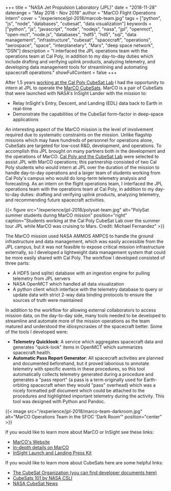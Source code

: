 +++
title = "NASA Jet Propulsion Laboratory (JPL)"
date = "2018-11-28"
daterange = "May 2018 - Nov 2018"
author = "MarCO Flight Operations Intern"
cover = "/experience/jpl-2018/marcob-team.jpg"
tags = ["python", "js", "node", "databases", "cubesat", "data visualization"]
keywords = ["python", "js", "javascript", "node", "nodejs", "nasa", "jpl", "openmct", "open-mct", "node.js", "databases", "hdf5", "hd5", "sql", "data management", "infrastructure", "cubesat", "spacecraft", "operations", "aerospace", "space", "interplanetary", "Mars", "deep space network", "DSN"]
description = "I interfaced the JPL operations team with the operations team at Cal Poly, in addition to my day-to-day duties which include drafting and verifying uplink products, analyzing telemetry, and developing data management tools for streamlining and automating spacecraft operations."
showFullContent = false
+++

After 1.5 years [working at the  Cal Poly CubeSat Lab](/experience/polysat-2020) I had the opportunity to intern at JPL to operate the [MarCO CubeSats](https://www.jpl.nasa.gov/cubesat/missions/marco.php).
MarCO is a pair of CubeSats that were launched with NASA's InSight Lander with the mission to:

- Relay InSight's Entry, Descent, and Landing (EDL) data back to Earth in real-time
- Demonstrate the capabilities of the CubeSat form-factor in deep-space applications

An interesting aspect of the MarCO mission is the level of involvement required due to systematic constraints on the mission.
Unlike flagship missions which may have hundreds of personnel for operations alone, CubeSats are targeted for low-cost R&D, development, and operations.
To accomplish this JPL brought on many partners both in the development and the operations of MarCO.
[Cal Poly and the CubeSat Lab](https://www.polysat.org/) were selected to assist JPL with MarCO operations; this partnership consisted of two Cal Poly students who would intern at JPL over the duration of the mission to handle day-to-day operations and a larger team of students working from Cal Poly's campus who would do long-term telemetry analysis and forecasting.
As an intern on the flight operations team, I interfaced the JPL operations team with the operations team at Cal Poly, in addition to my day-to-day duties: drafting and verifying uplink products, analyzing telemetry, and recommending future spacecraft activities.

{{< figure src="/experience/jpl-2018/polysat-team.jpg" alt="PolySat summer students during MarCO mission" position="right" caption="Students working at the Cal Poly CubeSat Lab over the summer tour JPL while MarCO was cruising to Mars. Credit: Michael Fernandez" >}}

The MarCO mission used NASA AMMOS AMPCS to handle the ground infrastructure and data management, which was easily accessible from the JPL campus, but it was not feasible to expose critical mission infrastructure externally, so I developed a lightweight data management system that could be more easily shared with Cal Poly.
The workflow I developed consisted of three parts:

- A HDF5 (and sqlite) database with an ingestion engine for pulling telemetry from JPL servers
- NASA OpenMCT which handled all data visualization
- A python client which interface with the telemetry database to query or update data with strict 2-way data binding protocols to ensure the sources of truth were maintained

In addition to the workflow for allowing external collaborators to access mission data, on the day-to-day side, many tools needed to be developed to streamline and automate more of the mission operations as the team matured and understood the idiosyncrasies of the spacecraft better.
Some of the tools I developed were:

- **Telemetry Quicklook**: A service which aggregates spacecraft data and generates "quick-look" items in OpenMCT which summarizes spacecraft health.
- **Automatic Pass Report Generator**: All spacecraft activities are planned and documented beforehand, but it proved laborious to annotate telemetry with specific events in these procedures, so this tool automatically collects telemetry generated during a procedure and generates a "pass report" (a pass is a term originally used for Earth-orbiting spacecraft when they would "pass" overhead) which was a nicely formatted pdf document which could be attached to the procedures and highlighted important telemetry during the activity. This tool was designed with Python and Pandoc.

{{< image src="/experience/jpl-2018/marco-team-darkroom.jpg" alt="MarCO Operations Team in the SFOC 'Dark Room'" position="center" >}}

If you would like to learn more about MarCO or InSight see these links:

- [MarCO's Website](https://www.jpl.nasa.gov/cubesat/missions/marco.php)
- [In-depth details on MarCO](https://solarsystem.nasa.gov/missions/mars-cube-one/in-depth/)
- [InSight Launch and Landing Press Kit](https://www.jpl.nasa.gov/news/press_kits/insight/)

If you would like to learn more about CubeSats here are some helpful links:

- [The CubeSat Organization (you can find developer documents here)](https://www.cubesat.org/) 
- [CubeSats 101 by NASA CSLI](https://www.nasa.gov/sites/default/files/atoms/files/nasa_csli_cubesat_101_508.pdf)
- [NASA CubeSat News](https://www.nasa.gov/mission_pages/cubesats/index.html)

